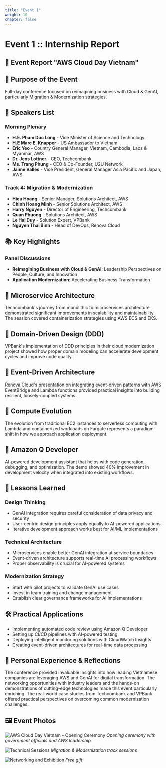 ```yaml
---
title: "Event 1"
weight: 10
chapter: false
---
```


# Event 1 :: Internship Report


## 📝 Event Report "AWS Cloud Day Vietnam"

## 🎯 Purpose of the Event
Full-day conference focused on reimagining business with Cloud & GenAI, particularly Migration & Modernization strategies.

## 🎤 Speakers List
### Morning Plenary
- **H.E. Pham Duc Long** - Vice Minister of Science and Technology
- **H.E Marc E. Knapper** - US Ambassador to Vietnam
- **Eric Yeo** - Country General Manager, Vietnam, Cambodia, Laos & Myanmar, AWS
- **Dr. Jens Lottner** - CEO, Techcombank
- **Ms. Trang Phung** - CEO & Co-Founder, U2U Network
- **Jaime Valles** - Vice President, General Manager Asia Pacific and Japan, AWS

### Track 4: Migration & Modernization
- **Hieu Hoang** - Senior Manager, Solutions Architect, AWS
- **Chinh Hoang Minh** - Senior Solutions Architect, AWS
- **Harry Nguyen** - Director of Engineering, Techcombank
- **Quan Phuong** - Solutions Architect, AWS
- **Le Hai Duy** - Solution Expert, VPBank
- **Nguyen Thai Binh** - Head of DevOps, Renova Cloud

## 📚 Key Highlights
### Panel Discussions
- **Reimagining Business with Cloud & GenAI**: Leadership Perspectives on People, Culture, and Innovation
- **Application Modernization**: Accelerating Business Transformation

## 🧱 Microservice Architecture
Techcombank's journey from monolithic to microservices architecture demonstrated significant improvements in scalability and maintainability. The session covered containerization strategies using AWS ECS and EKS.

## 🧠 Domain-Driven Design (DDD)
VPBank's implementation of DDD principles in their cloud modernization project showed how proper domain modeling can accelerate development cycles and improve code quality.

## 🔄 Event-Driven Architecture
Renova Cloud's presentation on integrating event-driven patterns with AWS EventBridge and Lambda functions provided practical insights into building resilient, loosely-coupled systems.

## 🧮 Compute Evolution
The evolution from traditional EC2 instances to serverless computing with Lambda and containerized workloads on Fargate represents a paradigm shift in how we approach application deployment.

## 🤖 Amazon Q Developer
AI-powered development assistant that helps with code generation, debugging, and optimization. The demo showed 40% improvement in development velocity when integrated into existing workflows.

## 🧠 Lessons Learned
### Design Thinking
- GenAI integration requires careful consideration of data privacy and security
- User-centric design principles apply equally to AI-powered applications
- Iterative development approach works best for AI/ML implementations

### Technical Architecture
- Microservices enable better GenAI integration at service boundaries
- Event-driven architecture supports real-time AI processing workflows
- Proper observability is crucial for AI-powered systems

### Modernization Strategy
- Start with pilot projects to validate GenAI use cases
- Invest in team training and change management
- Establish clear governance frameworks for AI implementations

## 🛠️ Practical Applications
- Implementing automated code review using Amazon Q Developer
- Setting up CI/CD pipelines with AI-powered testing
- Deploying intelligent monitoring solutions with CloudWatch Insights
- Creating event-driven architectures for real-time data processing

## 🌟 Personal Experience & Reflections
The conference provided invaluable insights into how leading Vietnamese companies are leveraging AWS and GenAI for digital transformation. The networking opportunities with industry leaders and the hands-on demonstrations of cutting-edge technologies made this event particularly enriching. The real-world case studies from Techcombank and VPBank offered practical perspectives on overcoming common modernization challenges.

## 🖼️ Event Photos
![AWS Cloud Day Vietnam - Opening Ceremony](/images/event1/1.jpg)
*Opening ceremony with government officials and AWS leadership*

![Technical Sessions](/images/event1/2.jpg)
*Migration & Modernization track sessions*

![Networking and Exhibition](/images/event1/3.jpg)
*Free gift*